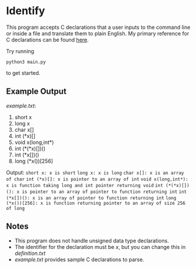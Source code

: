 # Identify 
This program accepts C declarations that a user inputs to the command line 
or inside a file and translate them to plain English.
My primary reference for C declarations can be found [here](https://parrt.cs.usfca.edu/doc/how-to-read-C-declarations.html). 
<p>Try running
    
    python3 main.py

to get started.</p>

## Example Output
*example.txt*:
  1. short x                                                                          
  2. long x                                                                           
  3. char x[]                                                                         
  4. int (\*x)[]                                                                       
  5. void x(long,int\*)                                                                
  6. int (\*(\*x)[])() 
  7. int (\*x[])()                                                                     
  8. long (\*x())[256]

Output:
    `short x: x is short`
    `long x: x is long`
    `char x[]: x is an array of char`
    `int (*x)[]: x is pointer to an array of int`
    `void x(long,int*): x is function taking long and int pointer returning void`
    `int (*(*x)[])(): x is pointer to an array of pointer to function returning int`
    `int (*x[])(): x is an array of pointer to function returning int`
    `long (*x())[256]: x is function returning pointer to an array of size 256 of long` 

## Notes 
 - This program does not handle unsigned data type declarations.
 - The identifier for the declaration must be *x*, but you can change this in *definition.txt*
 - *example.txt* provides sample C declarations to parse.
